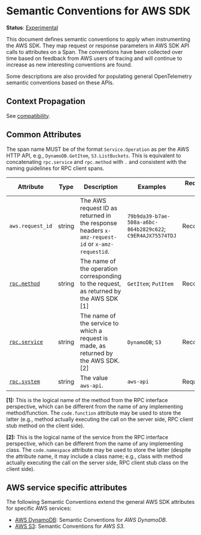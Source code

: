 <!--- Hugo front matter used to generate the website version of this page:
linkTitle: AWS SDK
--->

# Semantic Conventions for AWS SDK

**Status**: [Experimental][DocumentStatus]

This document defines semantic conventions to apply when instrumenting the AWS SDK. They map request or response
parameters in AWS SDK API calls to attributes on a Span. The conventions have been collected over time based
on feedback from AWS users of tracing and will continue to increase as new interesting conventions
are found.

Some descriptions are also provided for populating general OpenTelemetry semantic conventions based on these APIs.

## Context Propagation

See [compatibility](../../supplementary-guidelines/compatibility/aws.md#context-propagation).

## Common Attributes

The span name MUST be of the format `Service.Operation` as per the AWS HTTP API, e.g., `DynamoDB.GetItem`,
`S3.ListBuckets`. This is equivalent to concatenating `rpc.service` and `rpc.method` with `.` and consistent
with the naming guidelines for RPC client spans.

<!-- prettier-ignore-start -->
<!-- semconv aws -->
| Attribute  | Type | Description  | Examples  | Requirement Level |
|---|---|---|---|---|
| `aws.request_id` | string | The AWS request ID as returned in the response headers `x-amz-request-id` or `x-amz-requestid`. | `79b9da39-b7ae-508a-a6bc-864b2829c622`; `C9ER4AJX75574TDJ` | Recommended |
| [`rpc.method`](../rpc/rpc-spans.md) | string | The name of the operation corresponding to the request, as returned by the AWS SDK [1] | `GetItem`; `PutItem` | Recommended |
| [`rpc.service`](../rpc/rpc-spans.md) | string | The name of the service to which a request is made, as returned by the AWS SDK. [2] | `DynamoDB`; `S3` | Recommended |
| [`rpc.system`](../rpc/rpc-spans.md) | string | The value `aws-api`. | `aws-api` | Required |

**[1]:** This is the logical name of the method from the RPC interface perspective, which can be different from the name of any implementing method/function. The `code.function` attribute may be used to store the latter (e.g., method actually executing the call on the server side, RPC client stub method on the client side).

**[2]:** This is the logical name of the service from the RPC interface perspective, which can be different from the name of any implementing class. The `code.namespace` attribute may be used to store the latter (despite the attribute name, it may include a class name; e.g., class with method actually executing the call on the server side, RPC client stub class on the client side).
<!-- endsemconv -->
<!-- prettier-ignore-end -->

## AWS service specific attributes

The following Semantic Conventions extend the general AWS SDK attributes for specific AWS services:

- [AWS DynamoDB](/docs/database/dynamodb.md): Semantic Conventions for _AWS DynamoDB_.
- [AWS S3](/docs/object-stores/s3.md): Semantic Conventions for _AWS S3_.

[DocumentStatus]: https://github.com/open-telemetry/opentelemetry-specification/tree/v1.22.0/specification/document-status.md
